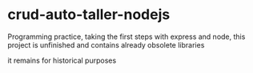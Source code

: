 # crud-auto-taller-nodejs

Programming practice, taking the first steps with express and node, this project is unfinished and contains already obsolete libraries

it remains for historical purposes
